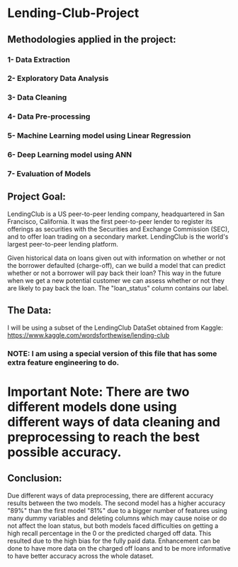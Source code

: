 # Lending-Club-Project


## Methodologies applied in the project:                                                                                                                                                                               
### 1- Data Extraction         

### 2- Exploratory Data Analysis

### 3- Data Cleaning

### 4- Data Pre-processing

### 5- Machine Learning model using Linear Regression

### 6- Deep Learning model using ANN

### 7- Evaluation of Models


## Project Goal:

LendingClub is a US peer-to-peer lending company, headquartered in San Francisco, California. It was the first peer-to-peer lender to register its offerings as securities with the Securities and Exchange Commission (SEC), and to offer loan trading on a secondary market. LendingClub is the world's largest peer-to-peer lending platform.

Given historical data on loans given out with information on whether or not the borrower defaulted (charge-off), can we build a model that can predict whether or not a borrower will pay back their loan? This way in the future when we get a new potential customer we can assess whether or not they are likely to pay back the loan. The "loan_status" column contains our label.

## The Data:

I will be using a subset of the LendingClub DataSet obtained from Kaggle: https://www.kaggle.com/wordsforthewise/lending-club

### NOTE: I am using a special version of this file that has some extra feature engineering  to do. 

# Important Note: There are two different models done using different ways of data cleaning and preprocessing to reach the best possible accuracy.


## Conclusion:
Due different ways of data preprocessing, there are different accuracy results between the two models. The second model has a higher accuracy "89%" than the first model "81%" due to a bigger number of features using many dummy variables and deleting columns which may cause noise or do not affect the loan status, but both models faced difficulties on getting a high recall percentage in the 0 or the predicted charged off data. This resulted due to the high bias for the fully paid data. Enhancement can be done to have more data on the charged off loans and to be more informative to have better accuracy across the whole dataset.
